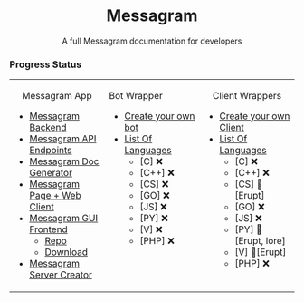 <div align="center">
<h1>Messagram</h1>
<p>A full Messagram documentation for developers</p>
</div>

### Progress Status
<table>
    <tr>
        <td width=33% valign=top>

<p align="center">Messagram App</p>

* [Messagram Backend](#messagram-server)
* [Messagram API Endpoints](#messagram-api)
* [Messagram Doc Generator](#doc-gen)
* [Messagram Page + Web Client](#webclient)
* [Messagram GUI Frontend](#messagram-client)
    * [Repo](#client-repo)
    * [Download](#client-download)
* [Messagram Server Creator](#server-creator)
        </td>
        <td width=33% valign=top>
<p aslign="center">Bot Wrapper</p>

* [Create your own bot](#createbot)
* [List Of Languages](#bot-wrapper)
    * [C] ❌
    * [C++] ❌
    * [CS] ❌
    * [GO] ❌
    * [JS] ❌
    * [PY] ❌
    * [V] ❌
    * [PHP] ❌
        </td>
        <td width=33% valign=top>
<p align="center">Client Wrappers</p>

* [Create your own Client](#createclient)
* [List Of Languages](#clientlanglist)
    * [C] ❌
    * [C++] ❌
    * [CS] 🚧[Erupt]
    * [GO] ❌
    * [JS] ❌
    * [PY] 🚧[Erupt, lore]
    * [V] 🚧[Erupt]
    * [PHP] ❌
        </td>
    </tr>
</table>
